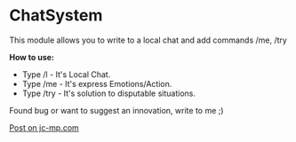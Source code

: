 # ChatSystem

This module allows you to write to a local chat and add commands /me, /try

**How to use:**
* Type /l <text> - It's Local Chat.
* Type /me <text> - It's express Emotions/Action.
* Type /try <text> - It's solution to disputable situations.

Found bug or want to suggest an innovation, write to me ;)

[Post on jc-mp.com](https://www.jc-mp.com/forums/index.php/topic,6231.0.html)
